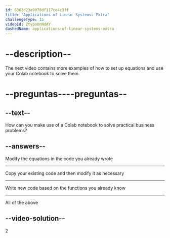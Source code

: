 ```yaml
---
id: 6363d23a9078df117ce4c3ff
title: "Applications of Linear Systems: Extra"
challengeType: 15
videoId: ZtypoUnNdAY
dashedName: applications-of-linear-systems-extra
---
```


# --description--

The next video contains more examples of how to set up equations and use your Colab notebook to solve them.

# --preguntas----preguntas--

## --text--

How can you make use of a Colab notebook to solve practical business problems?

## --answers--

Modify the equations in the code you already wrote

---

Copy your existing code and then modify it as necessary

---

Write new code based on the functions you already know

---

All of the above

## --video-solution--

2
